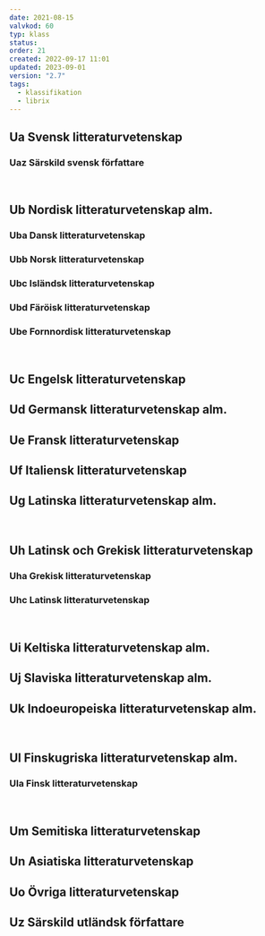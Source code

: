 ```yaml
---
date: 2021-08-15
valvkod: 60
typ: klass
status: 
order: 21
created: 2022-09-17 11:01
updated: 2023-09-01
version: "2.7"
tags:
  - klassifikation
  - librix
---
```


## Ua Svensk litteraturvetenskap
### Uaz Särskild svensk författare
<br>

## Ub Nordisk litteraturvetenskap alm.
### Uba Dansk litteraturvetenskap
### Ubb Norsk litteraturvetenskap
### Ubc Isländsk litteraturvetenskap
### Ubd Färöisk litteraturvetenskap
### Ube Fornnordisk litteraturvetenskap

<br>

## Uc Engelsk litteraturvetenskap
## Ud Germansk litteraturvetenskap alm.
## Ue Fransk litteraturvetenskap
## Uf Italiensk litteraturvetenskap
## Ug Latinska litteraturvetenskap alm.

<br>

## Uh Latinsk och Grekisk litteraturvetenskap
### Uha Grekisk litteraturvetenskap
### Uhc Latinsk litteraturvetenskap

<br>

## Ui Keltiska litteraturvetenskap alm.
## Uj Slaviska litteraturvetenskap alm.
## Uk Indoeuropeiska litteraturvetenskap alm.

<br>

## Ul Finskugriska litteraturvetenskap alm.
### Ula Finsk litteraturvetenskap

<br>

## Um Semitiska litteraturvetenskap
## Un Asiatiska litteraturvetenskap
## Uo Övriga litteraturvetenskap
## Uz Särskild utländsk författare
